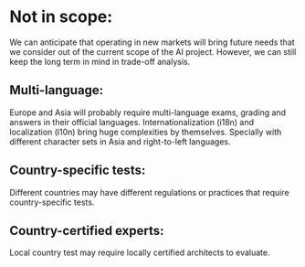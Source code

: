 # Not in scope:

We can anticipate that operating in new markets will bring future needs that we consider out of the current scope of the
AI project.
However, we can still keep the long term in mind in trade-off analysis.

## Multi-language:

Europe and Asia will probably require multi-language exams, grading and answers in their official languages.
Internationalization (i18n) and localization (l10n) bring huge complexities by themselves.
Specially with different character sets in Asia and right-to-left languages.

## Country-specific tests:

Different countries may have different regulations or practices that require country-specific tests.

## Country-certified experts:

Local country test may require locally certified architects to evaluate. 
